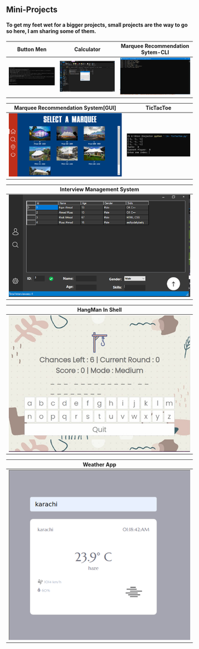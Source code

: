 ## Mini-Projects
#### To get my feet wet for a bigger projects, small projects are the way to go so here, I am sharing some of them.

| Button Men        | Calculator         | Marquee Recommendation Sytem-CLI   |
|:-------------:|:-------------:|:-------------:|
|![](/1-%20Button%20Men%20Project/ButtonMen.png)|![](/2-%20Calculator%20Project/Calculator.png)|![](/7-%20Recommendation%20System-CLI/RecommendationSystem.png)|

| Marquee Recommendation System[GUI]         | TicTacToe         |
|:-------------:|:-------------:|
|![](/6-%20Recommendation%20System/ScreenShots/1.png)|![](/4-%20TicTacToe.png)|

| Interview Management System   |
|:-------------:|
|![](/8-%20Interview%20Management%20System/ScreenShots/3.png)|

| HangMan In Shell   |
|:-------------:|
|![](Puzzle.jpeg)|

| Weather App   |
|:-------------:|
|![](Weather.png)|
